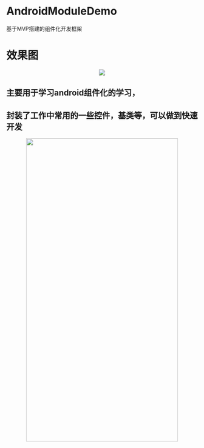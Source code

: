 # AndroidModuleDemo
基于MVP搭建的组件化开发框架 </br>
# 效果图
<div align=center><img src="https://github.com/wutq/AndroidModuleDemo/blob/master/Screenshot/1.gif"/></div>

## 主要用于学习android组件化的学习，
## 封装了工作中常用的一些控件，基类等，可以做到快速开发
<div align=center><img width="400" height="800" src="https://github.com/wutq/AndroidModuleDemo/blob/master/Screenshot/2.png"/></div>
